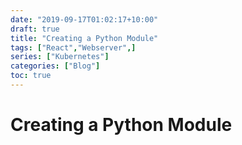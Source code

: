 ```yaml
---
date: "2019-09-17T01:02:17+10:00"
draft: true
title: "Creating a Python Module"
tags: ["React","Webserver",]
series: ["Kubernetes"]
categories: ["Blog"]
toc: true
---
```


# Creating a Python Module

